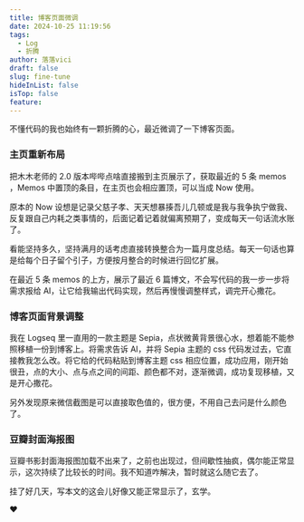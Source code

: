 ```yaml
---
title: 博客页面微调
date: 2024-10-25 11:19:56
tags:
  - Log
  - 折腾
author: 落落vici
draft: false
slug: fine-tune
hideInList: false
isTop: false
feature:
---
```

不懂代码的我也始终有一颗折腾的心，最近微调了一下博客页面。

### 主页重新布局

把木木老师的 2.0 版本哔哔点啥直接搬到主页展示了，获取最近的 5 条 memos ，Memos 中置顶的条目，在主页也会相应置顶，可以当成 Now 使用。

原本的 Now 设想是记录父慈子孝、天天想暴揍吾儿几顿或是我与我争执宁做我、反复跟自己内耗之类事情的，后面记着记着就偏离预期了，变成每天一句话流水账了。

看能坚持多久，坚持满月的话考虑直接转换整合为一篇月度总结。每天一句话也算是给每个日子留个引子，方便按月整合的时候进行回忆扩展。

在最近 5 条 memos 的上方，展示了最近 6 篇博文，不会写代码的我一步一步将需求报给 AI，让它给我输出代码实现，然后再慢慢调整样式，调完开心撒花。

### 博客页面背景调整

我在 Logseq 里一直用的一款主题是 Sepia，点状微黄背景很心水，想着能不能参照移植一份到博客上。将需求告诉 AI，并将 Sepia 主题的 css 代码发过去，它直接教我怎么改。将它给的代码粘贴到博客主题 css 相应位置，成功应用，刚开始很丑，点的大小、点与点之间的间距、颜色都不对，逐渐微调，成功复现移植，又是开心撒花。

另外发现原来微信截图是可以直接取色值的，很方便，不用自己去问是什么颜色了。

### 豆瓣封面海报图

豆瓣书影封面海报图加载不出来了，之前也出现过，但间歇性抽疯，偶尔能正常显示，这次持续了比较长的时间。我不知道咋解决，暂时就这么随它去了。

挂了好几天，写本文的这会儿好像又能正常显示了，玄学。


❤
